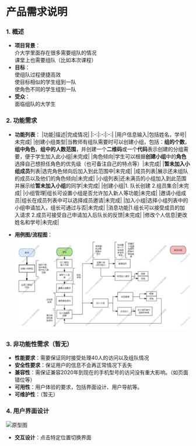 # 产品需求说明
### 1. **概述**
   - **项目背景**：  
     介大学里面存在很多需要组队的情况  
     课堂上也需要组队（比如本次课程）
   - **目标**：  
     使组队过程便捷高效  
     使目标相似的学生组到一队  
     使角色不同的学生组到一队
   - **受众**：  
     面临组队的大学生

### 2. **功能需求**
   - **功能列表**：
     |功能|描述|完成情况|
     |:-:|:-:|:-:|
     |用户信息输入|包括姓名，学号|未完成|
     |创建小组类型|当教师有组队需要时可以创建小组，包括：**组的个数**，**组中角色**，**组中的人数范围**，并创建一个**二维码**或一个**代码**表示创建的分组需要，便于学生加入此小组|未完成|
     |角色倾向|学生可以根据**创建小组**中的**角色**选择自己想担任角色的优先级（也可备注自己的特点等）|未完成|
     |**暂未加入小组成员**列表|选完角色倾向后加入到此范围中|未完成|
     |成员列表|展示还未组队的成员以及他们的角色倾向|未完成|
     |小组列表|还未满员的小组加入到此范围并展示给**暂未加入小组**的同学|未完成|
     |创建小组|1. 队长创建  2.组员集合|未完成|
     |小组管理|组长可设置小组是否允许加入新人等功能|未完成|
     |邀请小组成员|组长在成员列表中可以选择成员邀请|未完成|
     |加入小组|选择小组列表中的小组申请加入，组长可通过与否|未完成|
     |消息功能|1.组长可以接受成员的加入请求 2.成员可接受自己申请加入后队长的反馈|未完成|
     |修改个人信息|更改姓名和学号|未完成|
     
   - **用例图/流程图**：
     ![流程图](https://github.com/Bgehaogao/WEEK1/blob/main/photo/%E6%B5%81%E7%A8%8B%E5%9B%BE.jpg?raw=true "流程图")

### 3. **非功能性需求（暂无）**
   - **性能要求**：需要保证同时接受处理40人的访问以及组队情况
   - **安全性要求**：保证用户的信息不会再正常情况下丢失
   - **兼容性**：需保证兼容2020年到现在的手机型号的访问没有重大影响。（如页面错位等）
   - **可用性**：用户体验的要求，包括界面设计、用户导航等。
   - **可维护性**：（暂无）

### 4. **用户界面设计**
   ![原型图](https://modao.cc/proto/HxvRdqm0sii8t36NztY4ak/sharing?view_mode=read_only)
   - **交互设计**：点击特定位置切换界面
